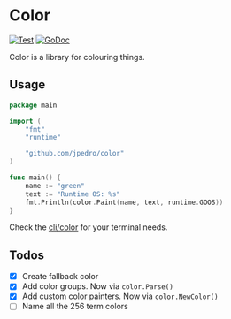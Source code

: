 # Color

<!--
[![Travis Status](https://travis-ci.org/jpedro/color.svg?branch=master)](https://travis-ci.org/jpedro/color)
-->
[![Test](https://github.com/jpedro/color/actions/workflows/test.yaml/badge.svg)](https://github.com/jpedro/color/actions/workflows/test.yaml)
[![GoDoc](https://godoc.org/github.com/jpedro/color?status.svg)](https://godoc.org/github.com/jpedro/color)

Color is a library for colouring things.


## Usage

```go
package main

import (
    "fmt"
    "runtime"

    "github.com/jpedro/color"
)

func main() {
    name := "green"
    text := "Runtime OS: %s"
    fmt.Println(color.Paint(name, text, runtime.GOOS))
}
```

Check the [cli/color](cli/color) for your terminal needs.


## Todos

- [x] Create fallback color
- [x] Add color groups. Now via `color.Parse()`
- [x] Add custom color painters. Now via `color.NewColor()`
- [ ] Name all the 256 term colors
